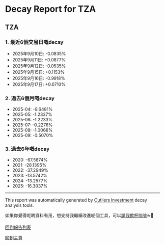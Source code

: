 # Decay Report for TZA

## TZA

### 1. 最近6個交易日嘅decay

- 2025年9月10日: -0.0835%
- 2025年9月11日: +0.0877%
- 2025年9月12日: -0.0535%
- 2025年9月15日: +0.1153%
- 2025年9月16日: -0.9918%
- 2025年9月17日: +0.0710%

### 2. 過去6個月嘅decay

- 2025-04: -9.6481%
- 2025-05: -1.2337%
- 2025-06: -1.2233%
- 2025-07: -0.2276%
- 2025-08: -1.0068%
- 2025-09: -0.5070%

### 3. 過去6年嘅decay

- 2020: -67.5874%
- 2021: -28.1395%
- 2022: -37.2949%
- 2023: -13.5742%
- 2024: -13.2577%
- 2025: -16.3037%

------------------------------
This report was automatically generated by [Outliers Investment](https://outliersecon.github.io/Outliers-Investment/) decay analysis tools.

如果你覺得呢啲資料有用，想支持我繼續改進呢個工具，可以[請我飲杯咖啡](https://buymeacoffee.com/outliersecon)☕🙏

[回到報告列表](https://outliersecon.github.io/Outliers-Investment/reports/reports_public)

[回到主頁](https://outliersecon.github.io/Outliers-Investment/)